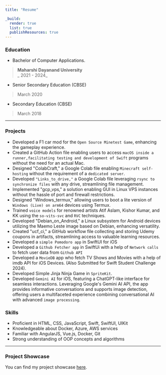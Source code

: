 ```yaml
---
title: "Resume"

_build:
  render: true
  list: true
  publishResources: true
---
```


### Education


- Bachelor of Computer Applications.
  
>**Maharshi Dayanand University**  
_ 2021 - 2024_      

- Senior Secondary Education (CBSE) 
> March 2020
- Secondary Education (CBSE)
> March 2018


---

### Projects
*  Developed a F1 car mod for the `Open Source Minetest Game`, enhancing the gameplay experience.
* Created a GitHub Action file enabling users to access `macOS inside a runner,facilitating testing and development of Swift` programs without the need for an actual Mac.
* Designed "ColabCraft," a Google Colab file enabling `Minecraft self-hosting` without the requirement of a `dedicated server`.
* Developed `"Links_to_drive,"` a Google Colab file leveraging `rsync to synchronize files` with any drive, streamlining file management.
* Implemented "gcp_vps," a solution enabling GUI in Linux VPS instances without the hassle of port and firewall restrictions.
* Designed "Windows_termux," allowing users to boot a lite version of `Windows (Live) on arm64` devices using Termux.
* Trained `voice models` for renowned artists Atif Aslam, Kishor Kumar, and KK using the  `so-vits-svc` and `RVC` techniques.
* Developed "Debian_on_Android," a Linux subsystem for Android devices utilizing the Maemo Leste image based on Debian, enhancing versatility.
* Created "ucf_ci," a GitHub workflow file collecting and storing Udemy coupons in artifacts, streamlining access to valuable learning resources.
* Developed a `simple Pomodoro app` in SwiftUI for iOS
* Developed a `Github Fetcher app` in SwiftUi with a help of `Network calls` to fetch user data from
`Github API`
* Developed a `MovieDB` app who fetch TV Shows and Movies with a help of imdb API for iOS
Devices. (Also Submitted for Swift Student Challenge  2024).
* Developed Simple Jinja Ninja Game in `SpriteKit`.
* Developed `Gemini AI` for iOS, featuring a ChatGPT-like interface for seamless interactions.
Leveraging Google's Gemini AI API, the app provides informative conversations and supports image detection, offering users a multifaceted experience combining conversational AI with advanced `image processing`.


### Skills      
* Proficient in HTML, CSS, JavaScript, Swift, SwiftUI, UIKit
* Knowledgeable about Docker, Azure, AWS services
* Familiar with AngularJS, Vue.js, Docker, Git
* Strong understanding of OOP concepts and algorithms


---

### Project Showcase
You can find my project showcase [here](https://github.com/AKhilRaghav0?tab=repositories).    
